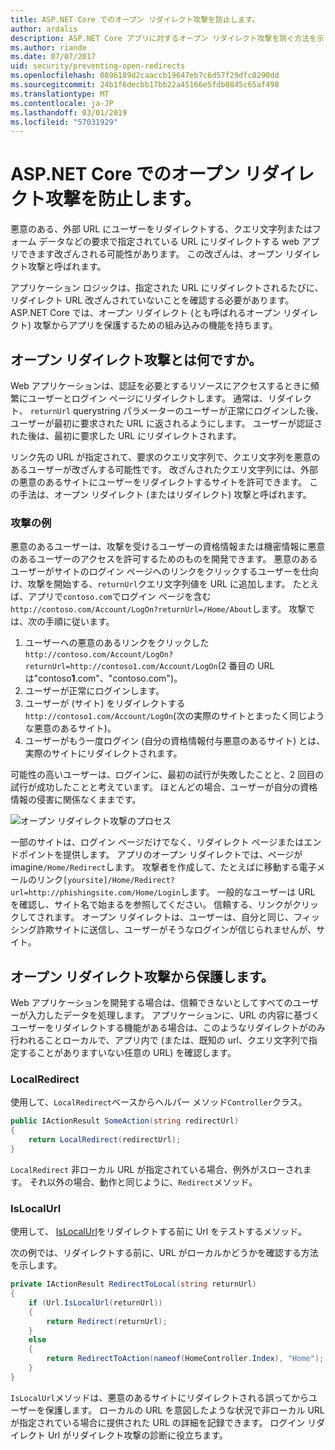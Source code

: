 ```yaml
---
title: ASP.NET Core でのオープン リダイレクト攻撃を防止します。
author: ardalis
description: ASP.NET Core アプリに対するオープン リダイレクト攻撃を防ぐ方法を示しています。
ms.author: riande
ms.date: 07/07/2017
uid: security/preventing-open-redirects
ms.openlocfilehash: 0896189d2caaccb19647eb7c6d57f29dfc0290dd
ms.sourcegitcommit: 24b1f6decbb17bb22a45166e5fdb0845c65af498
ms.translationtype: MT
ms.contentlocale: ja-JP
ms.lasthandoff: 03/01/2019
ms.locfileid: "57031929"
---
```

# <a name="prevent-open-redirect-attacks-in-aspnet-core"></a>ASP.NET Core でのオープン リダイレクト攻撃を防止します。

悪意のある、外部 URL にユーザーをリダイレクトする、クエリ文字列またはフォーム データなどの要求で指定されている URL にリダイレクトする web アプリできます改ざんされる可能性があります。 この改ざんは、オープン リダイレクト攻撃と呼ばれます。

アプリケーション ロジックは、指定された URL にリダイレクトされるたびに、リダイレクト URL 改ざんされていないことを確認する必要があります。 ASP.NET Core では、オープン リダイレクト (とも呼ばれるオープン リダイレクト) 攻撃からアプリを保護するための組み込みの機能を持ちます。

## <a name="what-is-an-open-redirect-attack"></a>オープン リダイレクト攻撃とは何ですか。

Web アプリケーションは、認証を必要とするリソースにアクセスするときに頻繁にユーザーとログイン ページにリダイレクトします。 通常は、リダイレクト、 `returnUrl` querystring パラメーターのユーザーが正常にログインした後、ユーザーが最初に要求された URL に返されるようにします。 ユーザーが認証された後は、最初に要求した URL にリダイレクトされます。

リンク先の URL が指定されて、要求のクエリ文字列で、クエリ文字列を悪意のあるユーザーが改ざんする可能性です。 改ざんされたクエリ文字列には、外部の悪意のあるサイトにユーザーをリダイレクトするサイトを許可できます。 この手法は、オープン リダイレクト (またはリダイレクト) 攻撃と呼ばれます。

### <a name="an-example-attack"></a>攻撃の例

悪意のあるユーザーは、攻撃を受けるユーザーの資格情報または機密情報に悪意のあるユーザーのアクセスを許可するためのものを開発できます。 悪意のあるユーザーがサイトのログイン ページへのリンクをクリックするユーザーを仕向け、攻撃を開始する、`returnUrl`クエリ文字列値を URL に追加します。 たとえば、アプリで`contoso.com`でログイン ページを含む`http://contoso.com/Account/LogOn?returnUrl=/Home/About`します。 攻撃では、次の手順に従います。

1. ユーザーへの悪意のあるリンクをクリックした`http://contoso.com/Account/LogOn?returnUrl=http://contoso1.com/Account/LogOn`(2 番目の URL は"contoso**1**.com"、"contoso.com")。
2. ユーザーが正常にログインします。
3. ユーザーが (サイト) をリダイレクトする`http://contoso1.com/Account/LogOn`(次の実際のサイトとまったく同じような悪意のあるサイト)。
4. ユーザーがもう一度ログイン (自分の資格情報付与悪意のあるサイト) とは、実際のサイトにリダイレクトされます。

可能性の高いユーザーは、ログインに、最初の試行が失敗したことと、2 回目の試行が成功したことと考えています。 ほとんどの場合、ユーザーが自分の資格情報の侵害に関係なくままです。

![オープン リダイレクト攻撃のプロセス](preventing-open-redirects/_static/open-redirection-attack-process.png)

一部のサイトは、ログイン ページだけでなく、リダイレクト ページまたはエンドポイントを提供します。 アプリのオープン リダイレクトでは、ページが imagine`/Home/Redirect`します。 攻撃者を作成して、たとえばに移動する電子メールのリンク`[yoursite]/Home/Redirect?url=http://phishingsite.com/Home/Login`します。 一般的なユーザーは URL を確認し、サイト名で始まるを参照してください。 信頼する、リンクがクリックしてされます。 オープン リダイレクトは、ユーザーは、自分と同じ、フィッシング詐欺サイトに送信し、ユーザーがそうなログインが信じられませんが、サイト。

## <a name="protecting-against-open-redirect-attacks"></a>オープン リダイレクト攻撃から保護します。

Web アプリケーションを開発する場合は、信頼できないとしてすべてのユーザーが入力したデータを処理します。 アプリケーションに、URL の内容に基づくユーザーをリダイレクトする機能がある場合は、このようなリダイレクトがのみ行われることローカルで、アプリ内で (または、既知の url、クエリ文字列で指定することがありますいない任意の URL) を確認します。

### <a name="localredirect"></a>LocalRedirect

使用して、`LocalRedirect`ベースからヘルパー メソッド`Controller`クラス。

```csharp
public IActionResult SomeAction(string redirectUrl)
{
    return LocalRedirect(redirectUrl);
}
```

`LocalRedirect` 非ローカル URL が指定されている場合、例外がスローされます。 それ以外の場合、動作と同じように、`Redirect`メソッド。

### <a name="islocalurl"></a>IsLocalUrl

使用して、 [IsLocalUrl](/dotnet/api/Microsoft.AspNetCore.Mvc.IUrlHelper?view=aspnetcore-2.0#Microsoft_AspNetCore_Mvc_IUrlHelper_IsLocalUrl_System_String_)をリダイレクトする前に Url をテストするメソッド。

次の例では、リダイレクトする前に、URL がローカルかどうかを確認する方法を示します。

```csharp
private IActionResult RedirectToLocal(string returnUrl)
{
    if (Url.IsLocalUrl(returnUrl))
    {
        return Redirect(returnUrl);
    }
    else
    {
        return RedirectToAction(nameof(HomeController.Index), "Home");
    }
}
```

`IsLocalUrl`メソッドは、悪意のあるサイトにリダイレクトされる誤ってからユーザーを保護します。 ローカルの URL を意図したような状況で非ローカル URL が指定されている場合に提供された URL の詳細を記録できます。 ログイン リダイレクト Url がリダイレクト攻撃の診断に役立ちます。
